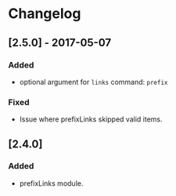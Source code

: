 # Changelog

## [2.5.0] - 2017-05-07

### Added

- optional argument for `links` command: `prefix`

### Fixed

- Issue where prefixLinks skipped valid items.

## [2.4.0]

### Added

- prefixLinks module.
